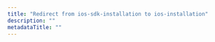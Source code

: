 ```yaml
---
title: "Redirect from ios-sdk-installation to ios-installation"
description: ""
metadataTitle: ""
---
```

